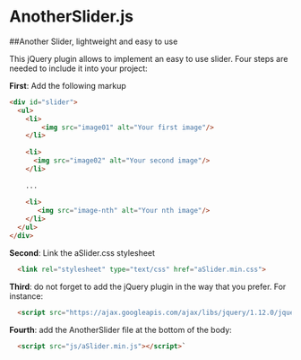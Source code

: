 # AnotherSlider.js

##Another Slider, lightweight and easy to use

This jQuery plugin allows to implement an easy to use slider. Four steps are needed to include it into your project:

**First**: Add the following markup

```html
<div id="slider">
  <ul>
    <li>
        <img src="image01" alt="Your first image"/>
    </li>
    
    <li>
      <img src="image02" alt="Your second image"/>
    </li>
    
    ...
    
    <li>
       <img src="image-nth" alt="Your nth image"/>
    </li>
  </ul>
</div>
```

**Second**: Link the aSlider.css stylesheet

```html
  <link rel="stylesheet" type="text/css" href="aSlider.min.css">
```

**Third**: do not forget to add the jQuery plugin in the way that you prefer. For instance:

```html
  <script src="https://ajax.googleapis.com/ajax/libs/jquery/1.12.0/jquery.min.js"></script>
```

**Fourth**: add the AnotherSlider file at the bottom of the body:

```html
  <script src="js/aSlider.min.js"></script>`
```
